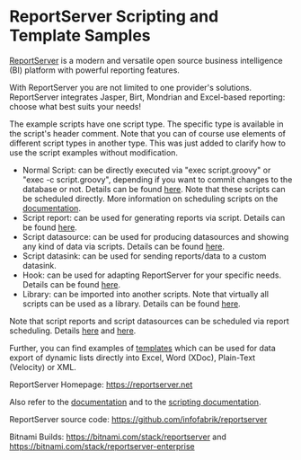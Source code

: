 # ReportServer Scripting and Template Samples

[ReportServer](https://reportserver.net) is a modern and versatile open source business intelligence (BI) platform with powerful reporting features.

With ReportServer you are not limited to one provider's solutions. ReportServer integrates Jasper, Birt, Mondrian and Excel-based reporting: choose what best suits your needs!

The example scripts have one script type. The specific type is available in the script's header comment. Note that you can of course use elements of different script types in another type. This was just added to clarify how to use the script examples without modification.
* Normal Script: can be directly executed via "exec script.groovy" or "exec -c script.groovy", depending if you want to commit changes to the database or not. Details can be found [here](https://reportserver.net/en/tutorials/tutorial-scripting/). Note that these scripts can be scheduled directly. More information on scheduling scripts on the [documentation](https://reportserver.net/en/guides/script/chapters/Scheduling-Scripts/). 
* Script report: can be used for generating reports via script. Details can be found [here](https://reportserver.net/en/guides/script/chapters/Script-Reporting/).
* Script datasource: can be used for producing datasources and showing any kind of data via scripts. Details can be found [here](https://reportserver.net/en/guides/script/chapters/Script-Datasources/). 
* Script datasink: can be used for sending reports/data to a custom datasink. 
* Hook: can be used for adapting ReportServer for your specific needs. Details can be found [here](https://reportserver.net/en/guides/script/chapters/Tapping-into-ReportServer/). 
* Library: can be imported into another scripts. Note that virtually all scripts can be used as a library. Details can be found [here](https://reportserver.net/en/guides/script/chapters/Nesting-Scripts-Calling-Scripts-from-Scripts/). 

Note that script reports and script datasources can be scheduled via report scheduling. Details [here](https://reportserver.net/en/guides/user/chapters/Scheduling/) and [here](https://reportserver.net/en/guides/admin/chapters/Scheduling-of-Reports/).

Further, you can find examples of [templates](https://reportserver.net/en/guides/user/chapters/Dynamic-Lists/#Templates) which can be used for data export of dynamic lists directly into Excel, Word (XDoc), Plain-Text (Velocity) or XML.

ReportServer Homepage: https://reportserver.net

Also refer to the [documentation](https://reportserver.net/en/guides/script/chapters/Script-Datasources/) and to the [scripting documentation](https://reportserver.net/en/guides/script/main/).

ReportServer source code: https://github.com/infofabrik/reportserver

Bitnami Builds: https://bitnami.com/stack/reportserver and https://bitnami.com/stack/reportserver-enterprise
